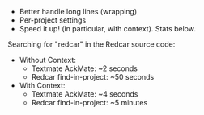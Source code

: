 * Better handle long lines (wrapping)
* Per-project settings
* Speed it up! (in particular, with context). Stats below.

Searching for "redcar" in the Redcar source code:
  - Without Context:
    - Textmate AckMate: ~2 seconds
    - Redcar find-in-project: ~50 seconds
  - With Context:
    - Textmate AckMate: ~4 seconds
    - Redcar find-in-project: ~5 minutes
